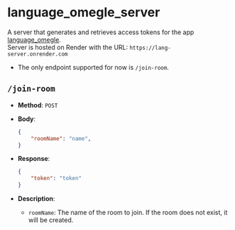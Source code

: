# language_omegle_server

A server that generates and retrieves access tokens for the app [language_omegle](https://github.com/jayr1867/language_omegle).  
Server is hosted on Render with the URL: `https://lang-server.onrender.com`

- The only endpoint supported for now is `/join-room`.

## `/join-room`

- **Method**: `POST`
- **Body**:

    ```json
    {
        "roomName": "name",
    }
    ```

- **Response**:

    ```json
    {
        "token": "token"
    }
    ```

- **Description**:
  - `roomName`: The name of the room to join. If the room does not exist, it will be created.
